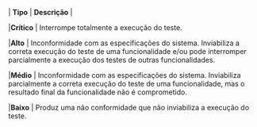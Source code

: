 
| **Tipo**   | **Descrição** |

|**Crítico** | Interrompe totalmente a execução do teste.

|**Alto**    | Inconformidade com as especificações do sistema. Inviabiliza a correta execução do teste de uma funcionalidade e/ou pode interromper parcialmente a execução dos testes de outras funcionalidades.

|**Médio**   | Inconformidade com as especificações do sistema. Inviabiliza parcialmente a correta execução do teste de uma funcionalidade, mas o resultado final da funcionalidade não é comprometido.

|**Baixo**   | Produz uma não conformidade que não inviabiliza a execução do teste.
